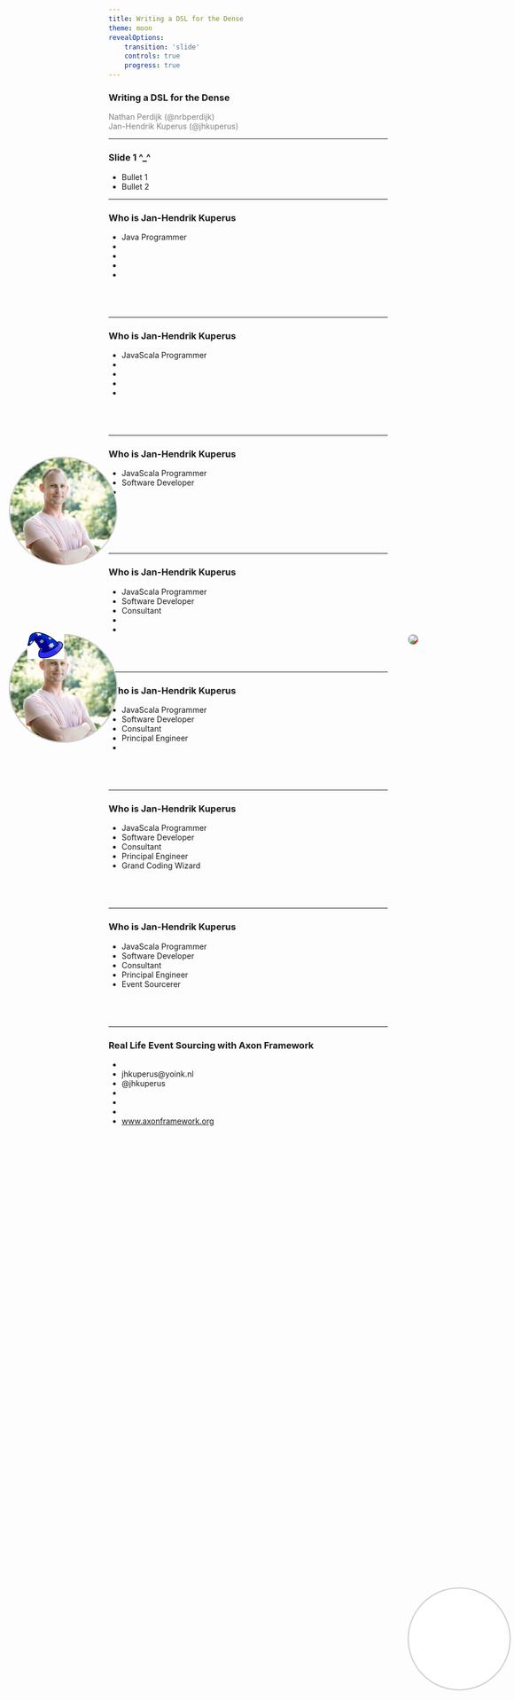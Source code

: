 ```yaml
---
title: Writing a DSL for the Dense
theme: moon
revealOptions:
    transition: 'slide'
	controls: true
	progress: true
---
```


### Writing a DSL for the Dense

<div style="color:gray">Nathan Perdijk (@nrbperdijk)</div>
<div style="color:gray">Jan-Hendrik Kuperus (@jhkuperus)</div>

---

<!-- .slide: data-transition="none" -->
### Slide 1 ^_^

* <!-- .element: class="fragment" --> Bullet 1
* <!-- .element: class="fragment" --> Bullet 2

---

<!-- .slide: data-transition="none" -->
### Who is Jan-Hendrik Kuperus

<div style="position: absolute; left: 5%; top: 30%; width: 20%;">
  <img style="border-radius: 50%; border: 2px solid #ccc" src="assets/jh_portret.png">
</div>

<ul>
<li>Java Programmer</li>
<li class="no-bullet">&nbsp;</li>
<li class="no-bullet">&nbsp;</li>
<li class="no-bullet">&nbsp;</li>
<li class="no-bullet">&nbsp;</li>
</ul>

<div style="height: 40px">&nbsp;</div>
<div class="company-logo placeholder"></div>

---

<!-- .slide: data-transition="none" -->
### Who is Jan-Hendrik Kuperus

<div style="position: absolute; left: 5%; top: 30%; width: 20%;">
  <img style="border-radius: 50%; border: 2px solid #ccc" src="assets/jh_portret.png">
</div>

<ul>
<li><span class="strike">Java</span>Scala Programmer</li>
<li class="no-bullet">&nbsp;</li>
<li class="no-bullet">&nbsp;</li>
<li class="no-bullet">&nbsp;</li>
<li class="no-bullet">&nbsp;</li>
</ul>

<div style="height: 40px">&nbsp;</div>
<div class="company-logo placeholder"></div>

---

<!-- .slide: data-transition="none" -->
### Who is Jan-Hendrik Kuperus

<div style="position: absolute; left: 5%; top: 30%; width: 20%;">
  <img style="border-radius: 50%; border: 2px solid #ccc" src="assets/jh_portret.png">
</div>

<ul>
<li class="strike">JavaScala Programmer</li>
<li>Software Developer</li>
<li class="no-bullet">&nbsp;</li>
<li class="no-bullet">&nbsp;</li>
<li class="no-bullet">&nbsp;</li>
</ul>

<div style="height: 40px">&nbsp;</div>
<div class="company-logo placeholder"></div>

---

<!-- .slide: data-transition="none" -->
### Who is Jan-Hendrik Kuperus

<div style="position: absolute; left: 5%; top: 30%; width: 20%;">
  <img style="border-radius: 50%; border: 2px solid #ccc" src="assets/jh_portret.png">
</div>

<ul>
<li class="strike">JavaScala Programmer</li>
<li class="strike">Software Developer</li>
<li>Consultant</li>
<li class="no-bullet">&nbsp;</li>
<li class="no-bullet">&nbsp;</li>
</ul>

<div style="height: 40px">&nbsp;</div>
<div class="company-logo placeholder"></div>

---

<!-- .slide: data-transition="none" -->
### Who is Jan-Hendrik Kuperus

<div style="position: absolute; left: 5%; top: 30%; width: 20%;">
  <img style="border-radius: 50%; border: 2px solid #ccc" src="assets/jh_portret.png">
</div>

<ul>
<li class="strike">JavaScala Programmer</li>
<li class="strike">Software Developer</li>
<li class="strike">Consultant</li>
<li class="">Principal Engineer</li>
<li class="no-bullet">&nbsp;</li>
</ul>

<div style="height: 40px">&nbsp;</div>
<div class="company-logo placeholder"></div>

---

<!-- .slide: data-transition="none" -->
### Who is Jan-Hendrik Kuperus

<div style="position: absolute; left: 5%; top: 30%; width: 20%;">
  <img style="    position: absolute;    width: 35%;    top: -2%;    left: 17%;    border: none;    box-shadow: none;    background: none;" src="assets/wizard_hat.png">
  <img style="border-radius: 50%; border: 2px solid #ccc" src="assets/jh_portret.png">
</div>

<ul>
<li class="strike">JavaScala Programmer</li>
<li class="strike">Software Developer</li>
<li class="strike">Consultant</li>
<li class="strike">Principal Engineer</li>
<li class="">Grand Coding Wizard</li>
</ul>

<div style="height: 40px">&nbsp;</div>

<div class="company-logo placeholder"></div>

---

<!-- .slide: data-transition="none" data-autoslide="800" -->
### Who is Jan-Hendrik Kuperus

<div style="position: absolute; left: 5%; top: 30%; width: 20%;">
  <img style="    position: absolute;    width: 35%;    top: -2%;    left: 17%;    border: none;    box-shadow: none;    background: none;" src="assets/wizard_hat.png">
  <img style="border-radius: 50%; border: 2px solid #ccc" src="assets/jh_portret.png">
</div>

<ul>
<li class="strike">JavaScala Programmer</li>
<li class="strike">Software Developer</li>
<li class="strike">Consultant</li>
<li class="strike">Principal Engineer</li>
<li class="">Event Sourcerer</li>
</ul>

<div style="height: 40px">&nbsp;</div>

<div style="left: -3.5%" class="company-logo"><div class="fragment" data-autoslide="800" style="background-image: url(assets/aon-embleem.png);"></div></div>
<div style="left: 12%"   class="company-logo"><div class="fragment" data-autoslide="800" style="background-image: url(assets/tnt-embleem.png);"></div></div>
<div style="left: 27.5%" class="company-logo"><div class="fragment" data-autoslide="800" style="background-image: url(assets/prorail-embleem.png);"></div></div>
<div style="left: 43%"   class="company-logo"><div class="fragment" data-autoslide="800" style="background-image: url(assets/belastingdienst-embleem.jpeg);"></div></div>
<div style="left: 58.5%" class="company-logo"><div class="fragment" data-autoslide="800" style="background-image: url(assets/klm-embleem.png);"></div></div>
<div style="left: 74%"   class="company-logo"><div class="fragment" data-autoslide="800" style="background-image: url(assets/rabobank-embleem.png);"></div></div>
<div style="left: 89.5%" class="company-logo"><div class="fragment" data-autoslide="0" style="background-image: url(assets/politie-embleem.png);"></div></div>

<div class="fragment" style="position: absolute; left: 80%; top: 30%; width: 10%;" data-autoslide="off">
	<img style="border-radius: 50%; border: 2px solid #ccc; background-color: #f00;" src="assets/lego-logo.png">
</div>

---

### Real Life Event Sourcing with Axon Framework

<div style="position: absolute; left: 5%; top:22%; width: 20%;">
  <img style="border-radius: 50%; border: 2px solid #ccc" src="assets/jh_portret.png">
</div>

<ul class="no-bullet">
<li>&nbsp;</li>
<li>jhkuperus@yoink.nl</li>
<li>@jhkuperus</li>
<li>&nbsp;</li>
<li>&nbsp;</li>
<li>&nbsp;</li>
<li><a href="http://axonframework.org/">www.axonframework.org</a></li>
</ul>

<div style="position: absolute; left: 80%; top: 73%; width: 182px; height: 182px;">
	<div style="border: 2px solid #ccc; width: 182px; height: 182px; border-radius: 50%; background: white url(assets/axon-logo.jpg) no-repeat center; background-size: 80%; overflow: hidden;">&nbsp;</div>
</div>

